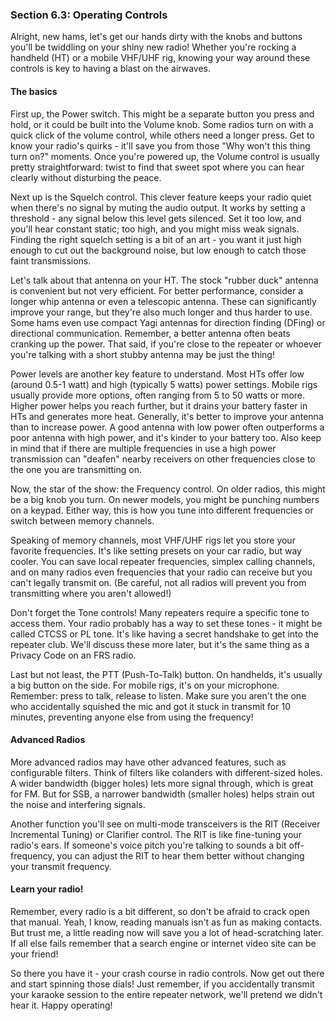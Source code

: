 
### Section 6.3: Operating Controls

Alright, new hams, let's get our hands dirty with the knobs and buttons you'll be twiddling on your shiny new radio! Whether you're rocking a handheld (HT) or a mobile VHF/UHF rig, knowing your way around these controls is key to having a blast on the airwaves.

#### The basics

First up, the Power switch. This might be a separate button you press and hold, or it could be built into the Volume knob. Some radios turn on with a quick click of the volume control, while others need a longer press. Get to know your radio's quirks - it'll save you from those "Why won't this thing turn on?" moments. Once you're powered up, the Volume control is usually pretty straightforward: twist to find that sweet spot where you can hear clearly without disturbing the peace.

Next up is the Squelch control. This clever feature keeps your radio quiet when there's no signal by muting the audio output. It works by setting a threshold - any signal below this level gets silenced. Set it too low, and you'll hear constant static; too high, and you might miss weak signals. Finding the right squelch setting is a bit of an art - you want it just high enough to cut out the background noise, but low enough to catch those faint transmissions.

Let's talk about that antenna on your HT. The stock "rubber duck" antenna is convenient but not very efficient. For better performance, consider a longer whip antenna or even a telescopic antenna. These can significantly improve your range, but they're also much longer and thus harder to use. Some hams even use compact Yagi antennas for direction finding (DFing) or directional communication. Remember, a better antenna often beats cranking up the power. That said, if you're close to the repeater or whoever you're talking with a short stubby antenna may be just the thing!

Power levels are another key feature to understand. Most HTs offer low (around 0.5-1 watt) and high (typically 5 watts) power settings. Mobile rigs usually provide more options, often ranging from 5 to 50 watts or more. Higher power helps you reach further, but it drains your battery faster in HTs and generates more heat. Generally, it's better to improve your antenna than to increase power. A good antenna with low power often outperforms a poor antenna with high power, and it's kinder to your battery too. Also keep in mind that if there are multiple frequencies in use a high power transmission can "deafen" nearby receivers on other frequencies close to the one you are transmitting on.

Now, the star of the show: the Frequency control. On older radios, this might be a big knob you turn. On newer models, you might be punching numbers on a keypad. Either way, this is how you tune into different frequencies or switch between memory channels.

Speaking of memory channels, most VHF/UHF rigs let you store your favorite frequencies. It's like setting presets on your car radio, but way cooler. You can save local repeater frequencies, simplex calling channels, and on many radios even frequencies that your radio can receive but you can't legally transmit on. (Be careful, not all radios will prevent you from transmitting where you aren't allowed!)

Don't forget the Tone controls! Many repeaters require a specific tone to access them. Your radio probably has a way to set these tones - it might be called CTCSS or PL tone. It's like having a secret handshake to get into the repeater club. We'll discuss these more later, but it's the same thing as a Privacy Code on an FRS radio.

Last but not least, the PTT (Push-To-Talk) button. On handhelds, it's usually a big button on the side. For mobile rigs, it's on your microphone. Remember: press to talk, release to listen. Make sure you aren't the one who accidentally squished the mic and got it stuck in transmit for 10 minutes, preventing anyone else from using the frequency!

#### Advanced Radios

More advanced radios may have other advanced features, such as configurable filters. Think of filters like colanders with different-sized holes. A wider bandwidth (bigger holes) lets more signal through, which is great for FM. But for SSB, a narrower bandwidth (smaller holes) helps strain out the noise and interfering signals.

Another function you'll see on multi-mode transceivers is the RIT (Receiver Incremental Tuning) or Clarifier control. The RIT is like fine-tuning your radio's ears. If someone's voice pitch you're talking to sounds a bit off-frequency, you can adjust the RIT to hear them better without changing your transmit frequency.

#### Learn your radio!

Remember, every radio is a bit different, so don't be afraid to crack open that manual. Yeah, I know, reading manuals isn't as fun as making contacts. But trust me, a little reading now will save you a lot of head-scratching later. If all else fails remember that a search engine or internet video site can be your friend!

So there you have it - your crash course in radio controls. Now get out there and start spinning those dials! Just remember, if you accidentally transmit your karaoke session to the entire repeater network, we'll pretend we didn't hear it. Happy operating!
